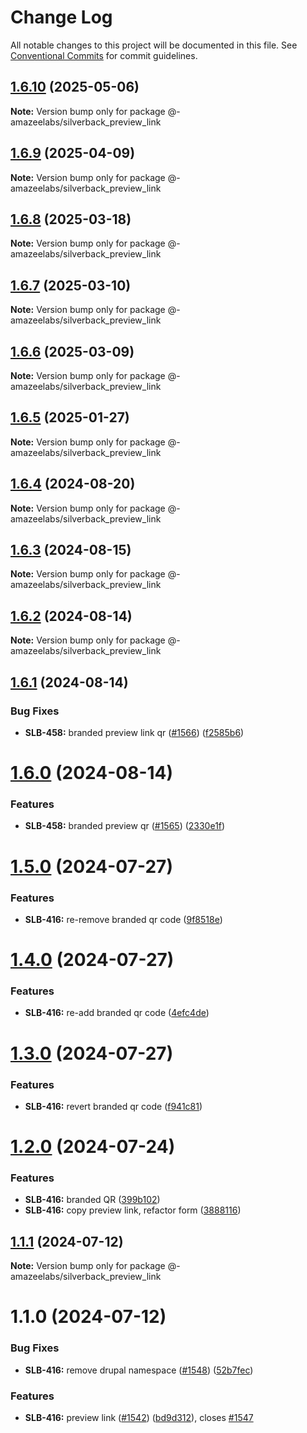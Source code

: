 # Change Log

All notable changes to this project will be documented in this file.
See [Conventional Commits](https://conventionalcommits.org) for commit guidelines.

## [1.6.10](https://github.com/AmazeeLabs/silverback-mono/compare/@-amazeelabs/silverback_preview_link@1.6.9...@-amazeelabs/silverback_preview_link@1.6.10) (2025-05-06)

**Note:** Version bump only for package @-amazeelabs/silverback_preview_link





## [1.6.9](https://github.com/AmazeeLabs/silverback-mono/compare/@-amazeelabs/silverback_preview_link@1.6.8...@-amazeelabs/silverback_preview_link@1.6.9) (2025-04-09)

**Note:** Version bump only for package @-amazeelabs/silverback_preview_link





## [1.6.8](https://github.com/AmazeeLabs/silverback-mono/compare/@-amazeelabs/silverback_preview_link@1.6.7...@-amazeelabs/silverback_preview_link@1.6.8) (2025-03-18)

**Note:** Version bump only for package @-amazeelabs/silverback_preview_link





## [1.6.7](https://github.com/AmazeeLabs/silverback-mono/compare/@-amazeelabs/silverback_preview_link@1.6.6...@-amazeelabs/silverback_preview_link@1.6.7) (2025-03-10)

**Note:** Version bump only for package @-amazeelabs/silverback_preview_link





## [1.6.6](https://github.com/AmazeeLabs/silverback-mono/compare/@-amazeelabs/silverback_preview_link@1.6.5...@-amazeelabs/silverback_preview_link@1.6.6) (2025-03-09)

**Note:** Version bump only for package @-amazeelabs/silverback_preview_link





## [1.6.5](https://github.com/AmazeeLabs/silverback-mono/compare/@-amazeelabs/silverback_preview_link@1.6.4...@-amazeelabs/silverback_preview_link@1.6.5) (2025-01-27)

**Note:** Version bump only for package @-amazeelabs/silverback_preview_link





## [1.6.4](https://github.com/AmazeeLabs/silverback-mono/compare/@-amazeelabs/silverback_preview_link@1.6.3...@-amazeelabs/silverback_preview_link@1.6.4) (2024-08-20)

**Note:** Version bump only for package @-amazeelabs/silverback_preview_link





## [1.6.3](https://github.com/AmazeeLabs/silverback-mono/compare/@-amazeelabs/silverback_preview_link@1.6.2...@-amazeelabs/silverback_preview_link@1.6.3) (2024-08-15)

**Note:** Version bump only for package @-amazeelabs/silverback_preview_link





## [1.6.2](https://github.com/AmazeeLabs/silverback-mono/compare/@-amazeelabs/silverback_preview_link@1.6.1...@-amazeelabs/silverback_preview_link@1.6.2) (2024-08-14)

**Note:** Version bump only for package @-amazeelabs/silverback_preview_link





## [1.6.1](https://github.com/AmazeeLabs/silverback-mono/compare/@-amazeelabs/silverback_preview_link@1.6.0...@-amazeelabs/silverback_preview_link@1.6.1) (2024-08-14)


### Bug Fixes

* **SLB-458:** branded preview link qr ([#1566](https://github.com/AmazeeLabs/silverback-mono/issues/1566)) ([f2585b6](https://github.com/AmazeeLabs/silverback-mono/commit/f2585b65a5166303a45d12249b5bbd0f5769dc53))





# [1.6.0](https://github.com/AmazeeLabs/silverback-mono/compare/@-amazeelabs/silverback_preview_link@1.5.0...@-amazeelabs/silverback_preview_link@1.6.0) (2024-08-14)


### Features

* **SLB-458:** branded preview qr ([#1565](https://github.com/AmazeeLabs/silverback-mono/issues/1565)) ([2330e1f](https://github.com/AmazeeLabs/silverback-mono/commit/2330e1f467e70f1508904e2d7c1778b6cdd43b73))





# [1.5.0](https://github.com/AmazeeLabs/silverback-mono/compare/@-amazeelabs/silverback_preview_link@1.4.0...@-amazeelabs/silverback_preview_link@1.5.0) (2024-07-27)


### Features

* **SLB-416:** re-remove branded qr code ([9f8518e](https://github.com/AmazeeLabs/silverback-mono/commit/9f8518e960a0ca93dab00430a1b059afb0478964))





# [1.4.0](https://github.com/AmazeeLabs/silverback-mono/compare/@-amazeelabs/silverback_preview_link@1.3.0...@-amazeelabs/silverback_preview_link@1.4.0) (2024-07-27)


### Features

* **SLB-416:** re-add branded qr code ([4efc4de](https://github.com/AmazeeLabs/silverback-mono/commit/4efc4de944de9f9fdf993eb723e8eed7d1b70400))





# [1.3.0](https://github.com/AmazeeLabs/silverback-mono/compare/@-amazeelabs/silverback_preview_link@1.2.0...@-amazeelabs/silverback_preview_link@1.3.0) (2024-07-27)


### Features

* **SLB-416:** revert branded qr code ([f941c81](https://github.com/AmazeeLabs/silverback-mono/commit/f941c819bc6013ef11cf2cfcfd5c05bcb7ebdb7c))





# [1.2.0](https://github.com/AmazeeLabs/silverback-mono/compare/@-amazeelabs/silverback_preview_link@1.1.1...@-amazeelabs/silverback_preview_link@1.2.0) (2024-07-24)


### Features

* **SLB-416:** branded QR ([399b102](https://github.com/AmazeeLabs/silverback-mono/commit/399b102728179e9330f6cec403643439cd6a77e9))
* **SLB-416:** copy preview link, refactor form ([3888116](https://github.com/AmazeeLabs/silverback-mono/commit/3888116ec334d6f01c1541e23187134f00ba9546))





## [1.1.1](https://github.com/AmazeeLabs/silverback-mono/compare/@-amazeelabs/silverback_preview_link@1.1.0...@-amazeelabs/silverback_preview_link@1.1.1) (2024-07-12)

**Note:** Version bump only for package @-amazeelabs/silverback_preview_link





# 1.1.0 (2024-07-12)


### Bug Fixes

* **SLB-416:** remove drupal namespace ([#1548](https://github.com/AmazeeLabs/silverback-mono/issues/1548)) ([52b7fec](https://github.com/AmazeeLabs/silverback-mono/commit/52b7fec31a7b99ce9c409aa5943a90861988d467))


### Features

* **SLB-416:** preview link ([#1542](https://github.com/AmazeeLabs/silverback-mono/issues/1542)) ([bd9d312](https://github.com/AmazeeLabs/silverback-mono/commit/bd9d31276d0ffb4da45cbe475ec03386d66cc722)), closes [#1547](https://github.com/AmazeeLabs/silverback-mono/issues/1547)
